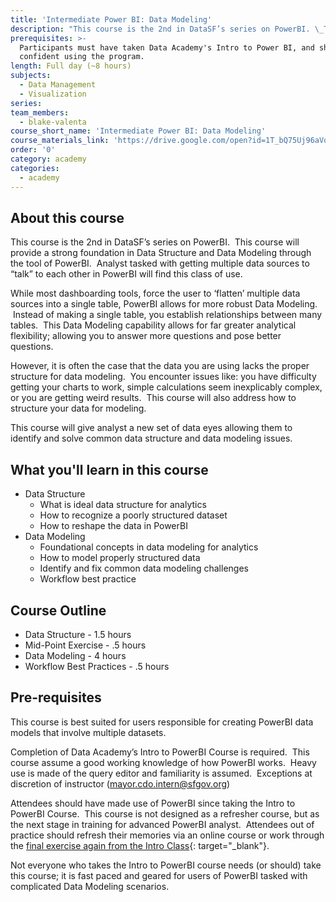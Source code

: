 ```yaml
---
title: 'Intermediate Power BI: Data Modeling'
description: "This course is the 2nd in DataSF’s series on PowerBI. \_This course will provide a strong foundation in Data Structure and Data Modeling through the tool of PowerBI. \_Analyst tasked with getting multiple data sources to talk to each other in PowerBI will find this class of use."
prerequisites: >-
  Participants must have taken Data Academy's Intro to Power BI, and should be
  confident using the program.
length: Full day (~8 hours)
subjects:
  - Data Management
  - Visualization
series:
team_members:
  - blake-valenta
course_short_name: 'Intermediate Power BI: Data Modeling'
course_materials_link: 'https://drive.google.com/open?id=1T_bQ75Uj96aVq27C00CrWLth5S2XzUXq'
order: '0'
category: academy
categories:
  - academy
---
```


## About this course&nbsp;

This course is the 2nd in DataSF’s series on PowerBI. &nbsp;This course will provide a strong foundation in Data Structure and Data Modeling through the tool of PowerBI. &nbsp;Analyst tasked with getting multiple data sources to “talk” to each other in PowerBI will find this class of use.

While most dashboarding tools, force the user to ‘flatten’ multiple data sources into a single table, PowerBI allows for more robust Data Modeling. &nbsp;Instead of making a single table, you establish relationships between many tables.&nbsp; This Data Modeling capability allows for far greater analytical flexibility; allowing you to answer more questions and pose better questions.

However, it is often the case that the data you are using lacks the proper structure for data modeling. &nbsp;You encounter issues like: you have difficulty getting your charts to work, simple calculations seem inexplicably complex, or you are getting weird results. &nbsp;This course will also address how to structure your data for modeling.

This course will give analyst a new set of data eyes allowing them to identify and solve common data structure and data modeling issues.

## What you'll learn in this course

* Data Structure
  * What is ideal data structure for analytics
  * How to recognize a poorly structured dataset
  * How to reshape the data in PowerBI
* Data Modeling
  * Foundational concepts in data modeling for analytics
  * How to model properly structured data
  * Identify and fix common data modeling challenges
  * Workflow best practice

## Course Outline

* Data Structure - 1.5 hours
* Mid-Point Exercise - .5 hours
* Data Modeling - 4 hours
* Workflow Best Practices - .5 hours

## Pre-requisites

This course is best suited for users responsible for creating PowerBI data models that involve multiple datasets. &nbsp;&nbsp;

Completion of Data Academy’s Intro to PowerBI Course is required. &nbsp;This course assume a good working knowledge of how PowerBI works.&nbsp; Heavy use is made of the query editor and familiarity is assumed. &nbsp;Exceptions at discretion of instructor (mayor.cdo.intern@sfgov.org)

Attendees should have made use of PowerBI since taking the Intro to PowerBI Course. &nbsp;This course is not designed as a refresher course, but as the next stage in training for advanced PowerBI analyst. &nbsp;Attendees out of practice should refresh their memories via an online course or work through the [final exercise again from the Intro Class](https://drive.google.com/drive/folders/1ot7J4lkhaoBR24dBhXbJbqs7wO5gJQpR){: target="_blank"}.

Not everyone who takes the Intro to PowerBI course needs (or should) take this course; it is fast paced and geared for users of PowerBI tasked with complicated Data Modeling scenarios.